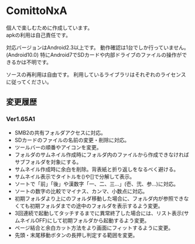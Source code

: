 # ComittoNxA

個人で楽しむために作成しています。  
apkの利用は自己責任です。

対応バージョンはAndroid2.3以上です。
動作確認は1台でしか行っていません。(Android10.0)
特にAndroid7でSDカードや内部ドライブのファイルの操作ができるかは不明です。

ソースの再利用は自由です。
利用しているライブラリはそれぞれのライセンスに従ってください。

## 変更履歴
### Ver1.65A1

  - SMB2の共有フォルダアクセスに対応。
  - SDカードのファイルの名前の変更・削除に対応。
  - ツールバーの順番やアイコンを変更。
  - フォルダのサムネイル作成時にフォルダ内のファイルから作成できなければサブフォルダを対象にする。
  - サムネイル作成時に余白を削除。背表紙と折り返しをなるべく避ける。
  - サムネイル表示でタイトルを()や[]で分解して表示。
  - ソートで「前」「後」や漢数字「一、二、三…」(壱、弐、参…)に対応。
  - ソートの数字の比較でマイナス、カンマ、小数点に対応。
  - 初期フォルダより上にのフォルダ移動した場合に、フォルダ内が参照できなくても初期フォルダまでの途中のフォルダを表示するよう変更。
  - 3回連続で起動してタッチするまでに異常終了した場合には、リスト表示(サムネイルOFF)にして初期フォルダから起動するよう変更。
  - ページ結合と余白カット方法をより画面にフィットするように変更。
  - 先頭・末尾移動ボタンの長押し判定する範囲を変更。
